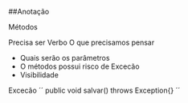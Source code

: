 ##Anotação

Métodos 

Precisa ser Verbo
O que precisamos pensar

- Quais serão os parâmetros
- O métodos possui risco de Excecão
- Visibilidade


Excecão
´´
public void salvar() throws Exception{}
´´

